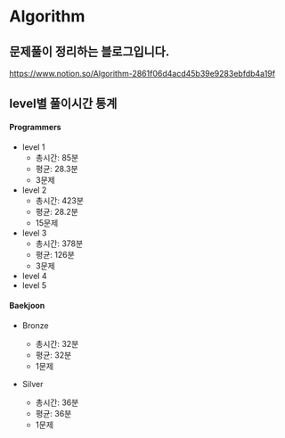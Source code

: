 # Algorithm
## 문제풀이 정리하는 블로그입니다.
https://www.notion.so/Algorithm-2861f06d4acd45b39e9283ebfdb4a19f
## level별 풀이시간 통계

#### Programmers
* level 1
  - 총시간: 85분
  - 평균: 28.3분
  - 3문제
* level 2  
  - 총시간: 423분
  - 평균: 28.2분
  - 15문제
* level 3  
  - 총시간: 378분
  - 평균: 126분
  - 3문제
* level 4
* level 5


#### Baekjoon 
* Bronze
  - 총시간: 32분
  - 평균: 32분
  - 1문제
  
* Silver
  - 총시간: 36분
  - 평균: 36분
  - 1문제
